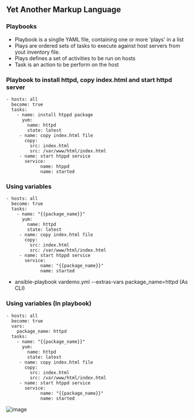 ## Yet Another Markup Language
### Playbooks
- Playbook is a singlle YAML file, containing one or more 'plays' in a list
- Plays are ordered sets of tasks to execute against host servers from yout inventory file.
- Plays defines a set of activities to be run on hosts
- Task is an action to be perform on the host
### Playbook to install httpd, copy index.html and start httpd server
```
- hosts: all
  become: true
  tasks:
    - name: install htppd package
      yum:
        name: httpd
        state: latest
     - name: copy index.html file
       copy:
         src: index.html
         src: /var/www/html/index.html
     - name: start htppd service
       service:
             name: htppd
             name: started
```
### Using variables
```
- hosts: all
  become: true
  tasks:
    - name: "{{package_name}}"
      yum:
        name: httpd
        state: latest
     - name: copy index.html file
       copy:
         src: index.html
         src: /var/www/html/index.html
     - name: start htppd service
       service:
             name: "{{package_name}}"
             name: started
```
- ansible-playbook vardemo.yml --extras-vars package_name=httpd (As CLI)
### Using variables (In playbook)
```
- hosts: all
  become: true
  vars:
    package_name: httpd
  tasks:
    - name: "{{package_name}}"
      yum:
        name: httpd
        state: latest
     - name: copy index.html file
       copy:
         src: index.html
         src: /var/www/html/index.html
     - name: start htppd service
       service:
             name: "{{package_name}}"
             name: started
```

![image](https://github.com/Abhinavcode13/DevOpsDrift-Daily/assets/126642111/da55e88d-8984-4fa1-ae18-85aa286aebd8)


